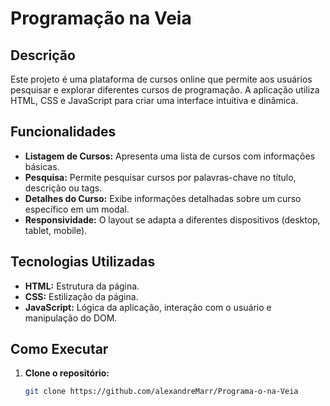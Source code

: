 # Programação na Veia

## Descrição
Este projeto é uma plataforma de cursos online que permite aos usuários pesquisar e explorar diferentes cursos de programação. A aplicação utiliza HTML, CSS e JavaScript para criar uma interface intuitiva e dinâmica.

## Funcionalidades
* **Listagem de Cursos:** Apresenta uma lista de cursos com informações básicas.
* **Pesquisa:** Permite pesquisar cursos por palavras-chave no título, descrição ou tags.
* **Detalhes do Curso:** Exibe informações detalhadas sobre um curso específico em um modal.
* **Responsividade:** O layout se adapta a diferentes dispositivos (desktop, tablet, mobile).

## Tecnologias Utilizadas
* **HTML:** Estrutura da página.
* **CSS:** Estilização da página.
* **JavaScript:** Lógica da aplicação, interação com o usuário e manipulação do DOM.

## Como Executar
1. **Clone o repositório:**
   ```bash
   git clone https://github.com/alexandreMarr/Programa-o-na-Veia
